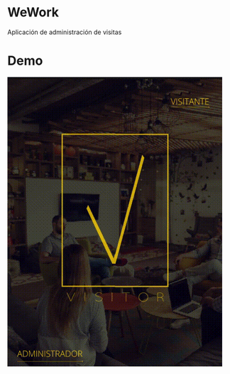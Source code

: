 # WeWork
Aplicación de administración de visitas

# Demo

![validate](https://github.com/Grecia2727/WeWork/blob/master/src/img/prototipo.gif)